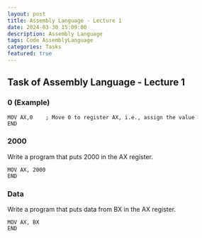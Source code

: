 ```yaml
---
layout: post
title: Assembly Language - Lecture 1
date: 2024-03-30 15:09:00
description: Assembly Language
tags: Code AssemblyLanguage
categories: Tasks
featured: true
---
```




## Task of Assembly Language - Lecture 1

### 0 (Example)

```assembly
MOV AX,0	; Move 0 to register AX, i.e., assign the value
END
```

### 2000

Write a program that puts 2000 in the AX register.

```assembly
MOV AX, 2000
END
```

### Data

Write a program that puts data from BX in the AX register.

```assembly
MOV AX, BX
END
```

### 
